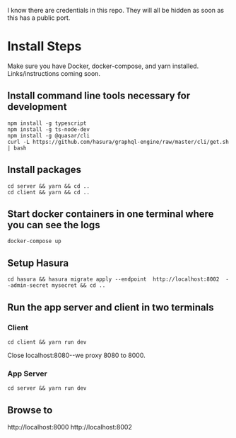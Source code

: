I know there are credentials in this repo. They will all be hidden as soon as this has a public port.

# Install Steps

Make sure you have Docker, docker-compose, and yarn installed. Links/instructions coming soon.

## Install command line tools necessary for development
    npm install -g typescript
    npm install -g ts-node-dev
    npm install -g @quasar/cli
    curl -L https://github.com/hasura/graphql-engine/raw/master/cli/get.sh | bash

## Install packages
    cd server && yarn && cd ..
    cd client && yarn && cd ..

## Start docker containers in one terminal where you can see the logs
    docker-compose up

## Setup Hasura
    cd hasura && hasura migrate apply --endpoint  http://localhost:8002  --admin-secret mysecret && cd ..

## Run the app server and client in two terminals

### Client
    cd client && yarn run dev

Close localhost:8080--we proxy 8080 to 8000.

### App Server
    cd server && yarn run dev

## Browse to

http://localhost:8000
http://localhost:8002